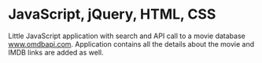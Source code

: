 # JavaScript, jQuery, HTML, CSS
Little JavaScript application with search and API call to a movie database www.omdbapi.com. Application contains all the details about the movie and IMDB links are added as well.
